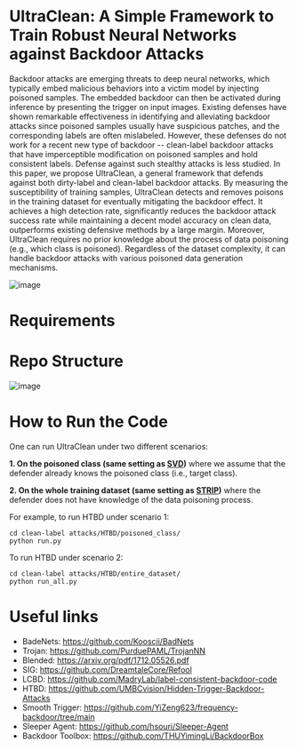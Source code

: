 # UltraClean: A Simple Framework to Train Robust Neural Networks against Backdoor Attacks

Backdoor attacks are emerging threats to deep neural networks, which typically embed malicious behaviors into a victim model by injecting poisoned samples. The embedded backdoor can then be activated during inference by presenting the trigger on input images. Existing defenses have shown remarkable effectiveness in identifying and alleviating backdoor attacks since poisoned samples usually have suspicious patches, and the corresponding labels are often mislabeled. However, these defenses do not work for a recent new type of backdoor -- clean-label backdoor attacks that have imperceptible modification on poisoned samples and hold consistent labels. Defense against such stealthy attacks is less studied. In this paper, we propose UltraClean, a general framework that defends against both dirty-label and clean-label backdoor attacks. By measuring the susceptibility of training samples, UltraClean detects and removes poisons in the training dataset for eventually mitigating the backdoor effect. It achieves a high detection rate, significantly reduces the backdoor attack success rate while maintaining a decent model accuracy on clean data, outperforms existing defensive methods by a large margin. Moreover, UltraClean requires no prior knowledge about the process of data poisoning (e.g., which class is poisoned). Regardless of the dataset complexity, it can handle backdoor attacks with various poisoned data generation mechanisms.

![image](https://user-images.githubusercontent.com/36553004/157374971-4909986a-69f1-46d7-954a-4ced658757f7.png)


# Requirements

# Repo Structure

![image](https://user-images.githubusercontent.com/36553004/157376363-e7f06f36-543d-4ad0-91d7-25ed73278ed1.png)



# How to Run the Code

One can run UltraClean under two different scenarios:

**1. On the poisoned class (same setting as [SVD](https://arxiv.org/pdf/1811.00636.pdf))** where we assume that the defender already knows the poisoned class (i.e., target class).

**2. On the whole training dataset (same setting as [STRIP](https://arxiv.org/pdf/1902.06531.pdf))** where the defender does not have knowledge of the data poisoning process.

For example, to run HTBD under scenario 1:
```
cd clean-label attacks/HTBD/poisoned_class/
python run.py
```

To run HTBD under scenario 2:
```
cd clean-label attacks/HTBD/entire_dataset/
python run_all.py
```


# Useful links
* BadeNets: https://github.com/Kooscii/BadNets
* Trojan: https://github.com/PurduePAML/TrojanNN
* Blended: https://arxiv.org/pdf/1712.05526.pdf
* SIG: https://github.com/DreamtaleCore/Refool
* LCBD: https://github.com/MadryLab/label-consistent-backdoor-code
* HTBD: https://github.com/UMBCvision/Hidden-Trigger-Backdoor-Attacks
* Smooth Trigger: https://github.com/YiZeng623/frequency-backdoor/tree/main
* Sleeper Agent: https://github.com/hsouri/Sleeper-Agent
* Backdoor Toolbox: https://github.com/THUYimingLi/BackdoorBox
